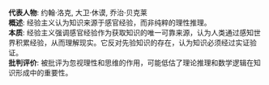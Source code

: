 
**代表人物**: 约翰·洛克, 大卫·休谟, 乔治·贝克莱  
**概述**: 经验主义认为知识来源于感官经验，而非纯粹的理性推理。  
**本质**: 经验主义强调感官经验作为获取知识的唯一可靠来源，认为人类通过感知世界积累经验，从而理解现实。它反对先验知识的存在，认为知识必须经过实证验证。  
**批判评价**: 被批评为忽视理性和思维的作用，可能低估了理论推理和数学逻辑在知识形成中的重要性。